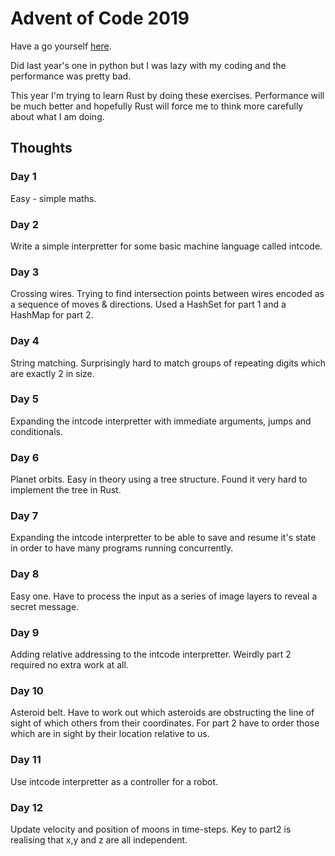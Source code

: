 # Advent of Code 2019
Have a go yourself [here](https://adventofcode.com/2019).

Did last year's one in python but I was lazy with my coding and the performance was pretty bad.

This year I'm trying to learn Rust by doing these exercises. Performance will be much better and hopefully Rust will force me to think more carefully about what I am doing.

## Thoughts
### Day 1
Easy - simple maths.
### Day 2
Write a simple interpretter for some basic machine language called intcode.
### Day 3
Crossing wires. Trying to find intersection points between wires encoded as a sequence of moves & directions. 
Used a HashSet for part 1 and a HashMap for part 2.
### Day 4
String matching. Surprisingly hard to match groups of repeating digits which are exactly 2 in size.
### Day 5
Expanding the intcode interpretter with immediate arguments, jumps and conditionals.
### Day 6
Planet orbits. Easy in theory using a tree structure. Found it very hard to implement the tree in Rust.
### Day 7
Expanding the intcode interpretter to be able to save and resume it's state in order to have many programs running concurrently.
### Day 8
Easy one. Have to process the input as a series of image layers to reveal a secret message.
### Day 9
Adding relative addressing to the intcode interpretter. Weirdly part 2 required no extra work at all.
### Day 10
Asteroid belt. Have to work out which asteroids are obstructing the line of sight of which others from their coordinates. For part 2 have to order those which are in sight by their location relative to us.
### Day 11
Use intcode interpretter as a controller for a robot. 
### Day 12
Update velocity and position of moons in time-steps. Key to part2 is realising that x,y and z are all independent.

